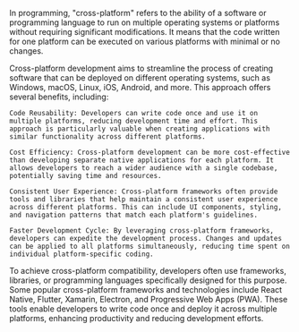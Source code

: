 In programming, "cross-platform" refers to the ability of a software or programming language to run on multiple operating systems or platforms without requiring significant modifications. It means that the code written for one platform can be executed on various platforms with minimal or no changes.

Cross-platform development aims to streamline the process of creating software that can be deployed on different operating systems, such as Windows, macOS, Linux, iOS, Android, and more. This approach offers several benefits, including:

    Code Reusability: Developers can write code once and use it on multiple platforms, reducing development time and effort. This approach is particularly valuable when creating applications with similar functionality across different platforms.

    Cost Efficiency: Cross-platform development can be more cost-effective than developing separate native applications for each platform. It allows developers to reach a wider audience with a single codebase, potentially saving time and resources.

    Consistent User Experience: Cross-platform frameworks often provide tools and libraries that help maintain a consistent user experience across different platforms. This can include UI components, styling, and navigation patterns that match each platform's guidelines.

    Faster Development Cycle: By leveraging cross-platform frameworks, developers can expedite the development process. Changes and updates can be applied to all platforms simultaneously, reducing time spent on individual platform-specific coding.

To achieve cross-platform compatibility, developers often use frameworks, libraries, or programming languages specifically designed for this purpose. Some popular cross-platform frameworks and technologies include React Native, Flutter, Xamarin, Electron, and Progressive Web Apps (PWA). These tools enable developers to write code once and deploy it across multiple platforms, enhancing productivity and reducing development efforts.